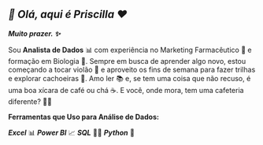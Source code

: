 ##  ***👋 Olá, aqui é Priscilla ❤️***
***Muito prazer. ✨***

Sou **Analista de Dados** 📊 com experiência no Marketing Farmacêutico 💊 e formação em Biologia 🧬. Sempre em busca de aprender algo novo, estou começando a tocar violão 🎸 e aproveito os fins de semana para fazer trilhas e explorar cachoeiras 🌲. Amo ler 📚 e, se tem uma coisa que não recuso, é uma boa xícara de café ou chá ☕. E você, onde mora, tem uma cafeteria diferente? 🤎😄

**Ferramentas que Uso para Análise de Dados:**

***Excel*** 📊
***Power BI*** 📈
***SQL*** 🧑‍💻
***Python*** 🐍 





